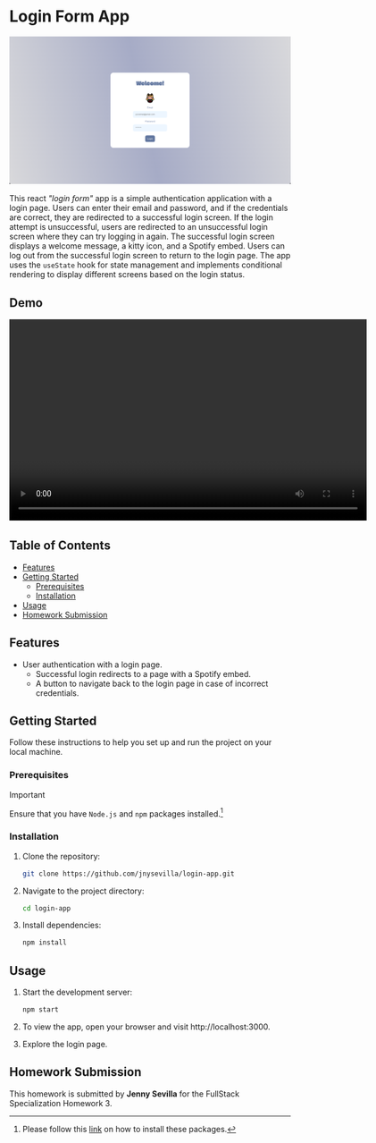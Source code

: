 # Login Form App

![Preview](src/components/assets/images/preview.png)

This react *"login form"* app is a simple authentication application with a login page. Users can enter their email and password, and if the credentials are correct, they are redirected to a successful login screen. If the login attempt is unsuccessful, users are redirected to an unsuccessful login screen where they can try logging in again. The successful login screen displays a welcome message, a kitty icon, and a Spotify embed. Users can log out from the successful login screen to return to the login page. The app uses the `useState` hook for state management and implements conditional rendering to display different screens based on the login status.

## Demo
<video width="640" height="360" controls>
  <source src="assets/videos/demo_video.mp4" type="video/mp4">
  Your browser does not support the video tag.
</video>



## Table of Contents

- [Features](#features)
- [Getting Started](#getting-started)
  - [Prerequisites](#prerequisites)
  - [Installation](#installation)
- [Usage](#usage)
- [Homework Submission](#homework-submission)


## Features

  - User authentication with a login page.
    - Successful login redirects to a page with a Spotify embed.
    - A button to navigate back to the login page in case of incorrect credentials.

## Getting Started

Follow these instructions to help you set up and run the project on your local machine.

### Prerequisites

>[!IMPORTANT]  
> Ensure that you have `Node.js` and `npm` packages installed.[^1]


### Installation

1. Clone the repository:

   ```bash
   git clone https://github.com/jnysevilla/login-app.git
   ```

2. Navigate to the project directory:

    ```bash
    cd login-app
    ```

3. Install dependencies: 

    ```bash
    npm install
    ```

## Usage

1. Start the development server:

    ```bash
    npm start
    ```
2. To view the app, open your browser and visit http://localhost:3000.
3. Explore the login page. 

## Homework Submission
This homework is submitted by **Jenny Sevilla** for the FullStack Specialization Homework 3.

[^1]: Please follow this [link](https://docs.npmjs.com/downloading-and-installing-node-js-and-npm) on how to install these packages.